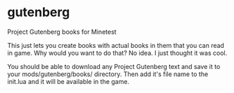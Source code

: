 # gutenberg
Project Gutenberg books for Minetest

This just lets you create books with actual books in them that you can read in game. Why would you want to do that? No idea. I just thought it was cool.

You should be able to download any Project Gutenberg text and save it to your mods/gutenberg/books/ directory. Then add it's file name to the init.lua and it will be available in the game.
